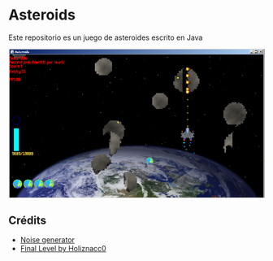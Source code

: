 # Asteroids

Este repositorio es un juego de asteroides escrito en Java

![picture](rsc/github/screenshot.png)


## Crédits

- [Noise generator](https://gist.github.com/alksily/7a85a1898e65c936f861ee93516e397d#file-noisegenerator-java)
- [Final Level by Holiznacc0](https://freemusicarchive.org/music/holiznacc0/gamer-beats/final-level/)


